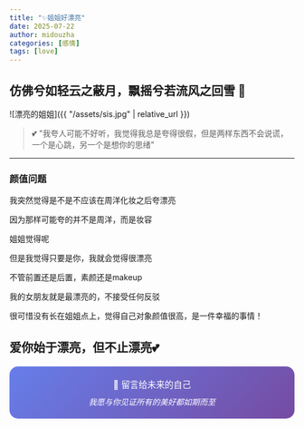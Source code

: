 ```yaml
---
title: "✨姐姐好漂亮"
date: 2025-07-22
author: midouzha
categories: [感情]
tags: [love]
---
```


## 仿佛兮如轻云之蔽月，飘摇兮若流风之回雪 🌟


![漂亮的姐姐]({{ "/assets/sis.jpg" | relative_url }})

> 💕 "我夸人可能不好听，我觉得我总是夸得很假，但是两样东西不会说谎，一个是心跳，另一个是想你的思绪"

---

### 颜值问题

我突然觉得是不是不应该在周洋化妆之后夸漂亮

因为那样可能夸的并不是周洋，而是妆容

姐姐觉得呢

但是我觉得只要是你，我就会觉得很漂亮

不管前置还是后置，素颜还是makeup

我的女朋友就是最漂亮的，不接受任何反驳

很可惜没有长在姐姐点上，觉得自己对象颜值很高，是一件幸福的事情！

爱你始于漂亮，但不止漂亮💕
---

<div style="text-align: center; padding: 20px; background: linear-gradient(135deg, #667eea 0%, #764ba2 100%); border-radius: 15px; color: white; margin: 20px 0;">
  <p style="margin: 0; font-size: 1.1em;">💌 留言给未来的自己</p>
  <p style="margin: 10px 0 0 0; font-style: italic;">我愿与你见证所有的美好都如期而至</p>
</div>
